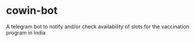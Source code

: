 # cowin-bot
A telegram bot to notify and/or check availability of slots for the vaccination program in India
